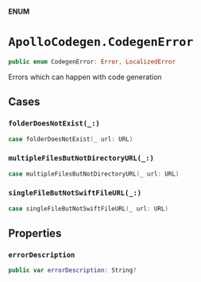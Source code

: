 **ENUM**

# `ApolloCodegen.CodegenError`

```swift
public enum CodegenError: Error, LocalizedError
```

Errors which can happen with code generation

## Cases
### `folderDoesNotExist(_:)`

```swift
case folderDoesNotExist(_ url: URL)
```

### `multipleFilesButNotDirectoryURL(_:)`

```swift
case multipleFilesButNotDirectoryURL(_ url: URL)
```

### `singleFileButNotSwiftFileURL(_:)`

```swift
case singleFileButNotSwiftFileURL(_ url: URL)
```

## Properties
### `errorDescription`

```swift
public var errorDescription: String?
```
